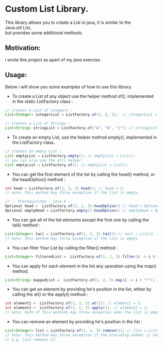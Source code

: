 # Custom List Library.
This library allows you to create a List in java, it is similar to the Java.util.List,  
but provides some additional methods.
## Motivation:

i wrote this project as apart of my _java_ exercise.  

## Usage: 
Below i will show you some examples of how to use this library.
- To create a List of any object use the helper method of(), implemented in the static ListFactory class :

```java
// creates a List of integers :  
List<Integer> integerList = ListFactory.of(1, 2, 3);  // integerList = List(1, 2, 3);
```   
```java
// creates a List of Strings :
List<String> stringList = ListFactory.of("a", "b", "c"); // stringList List("a", "b", "c");
```
- To create an empty List, use the helper method empty(), implemented in the ListFactory class.
```java
// creates an empty List : 
List emptyList = ListFactory.empty(); // emptyList = List();
// you can also use the of() helper:
List emptyList = ListFactory.of(); // emptyList = List();
```
- You can get the first element of the list by calling the head() method, or the headOption() method : 
 
```java
int head = ListFactory.of(1, 2, 3).head(); // head = 1;
// note: this method may throw exception if the list is empty.

// -- Prerequisites - java 8 --
Optional head =  ListFactory.of(1, 2, 3).headOption() // head = Optional[1].
Optional emptyHead = ListFactory.empty().headOption() // emptyHead = Optional.empty.
```
- You can get all of the list elements except the first one by calling the tail() method :

```java
List<Integer> tail = ListFactory.of(1, 2, 3).tail() // tail = List(2, 3);
// note: this method may throw exception if the list is empty. 
```
- You can filter Your List by calling the filter() method :
```java
List<Integer> filteredList =  ListFactory.of(1, 2, 3).filter(i -> i % 2 == 0); // filteredList = List(2);
```
- You can apply for each element in the list any operation using the map() method.
```java
List<String> mappedList =  ListFactory.of(1, 2, 3).map(i -> i + "!"); // mappedList = List(1!, 2!, 3!);
```
- You can get an element by providing he's position in the list, either by calling the at() or the apply() method :
```java
int element1 =  ListFactory.of(1, 2, 3).at(1); // element1 = 2;
int element2 =  ListFactory.of(1, 2, 3).apply(1); // element2 = 2;
// note: both of this methods may throw exception when the list is empty.
```
- You can remove an element by providing he's position in the list :
```java
List<Integer> list = ListFactory.of(1, 2, 3).remove(1); // list = List(1, 3).
// note: this method may throw exception if the providing number is not exist in the list,   
// e.g. list.remove(-1).
```